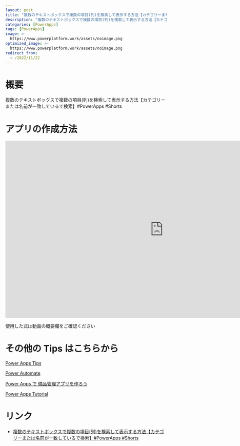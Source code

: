```yaml
---
layout: post
title: "複数のテキストボックスで複数の項目(列)を検索して表示する方法【カテゴリーまたは名前が一致しているで検索】#PowerApps  #Shorts"
description: "複数のテキストボックスで複数の項目(列)を検索して表示する方法【カテゴリーまたは名前が一致しているで検索】#PowerApps  #Shortsを動画で分かりやすく解説"
categories: [PowerApps]
tags: [PowerApps]
image: >-
  https://www.powerplatform.work/assets/noimage.png
optimized_image: >-
  https://www.powerplatform.work/assets/noimage.png
redirect_from:
  - /2022/11/22
---
```



#  概要

複数のテキストボックスで複数の項目(列)を検索して表示する方法【カテゴリーまたは名前が一致しているで検索】#PowerApps  #Shorts


# アプリの作成方法

<iframe width="983" height="553" src="https://www.youtube.com/embed/YU35E5FoAG4" title="YouTube video player" frameborder="0" allow="accelerometer; autoplay; clipboard-write; encrypted-media; gyroscope; picture-in-picture" allowfullscreen></iframe>


使用した式は動画の概要欄をご確認ください


# その他の Tips はこちらから

[Power Apps Tips](https://www.youtube.com/watch?v=VrAQf3JQ7yM&list=PLVhFi1fb3DqakSLVMn22DDcySXh9jtzi- )


[Power Automate](https://www.youtube.com/watch?v=-YnJYT0ASEM&list=PLVhFi1fb3Dqbzic6GieqnLFgD3aTj-eHA)


[Power Apps で 備品管理アプリを作ろう](https://www.youtube.com/playlist?list=PLVhFi1fb3DqZM3HKb8Hea6XEL96990Fyn)


[Power Apps Tutorial](https://www.youtube.com/playlist?list=PLVhFi1fb3DqalxpL974VvAJvV4iWoSbe_)


# リンク


- [複数のテキストボックスで複数の項目(列)を検索して表示する方法【カテゴリーまたは名前が一致しているで検索】#PowerApps  #Shorts](https://www.youtube.com/watch?v=YU35E5FoAG4)

